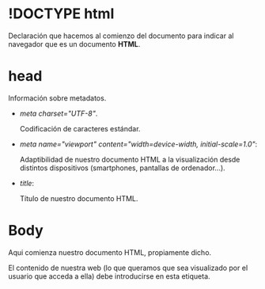 # !DOCTYPE html
Declaración que hacemos al comienzo del documento para indicar al navegador que es un documento **HTML**.


# head
Información sobre metadatos.

* _meta charset="UTF-8"_.


    Codificación de caracteres estándar.
* _meta name="viewport" content="width=device-width, initial-scale=1.0"_: 

    Adaptibilidad de nuestro documento HTML a la visualización desde distintos dispositivos (smartphones, pantallas de ordenador...).

* _title_: 

    Título de nuestro documento HTML.

# Body
Aqui comienza nuestro documento HTML, propiamente dicho.

El contenido de nuestra web (lo que queramos que sea visualizado por el usuario que acceda a ella) debe introducirse en esta etiqueta.
